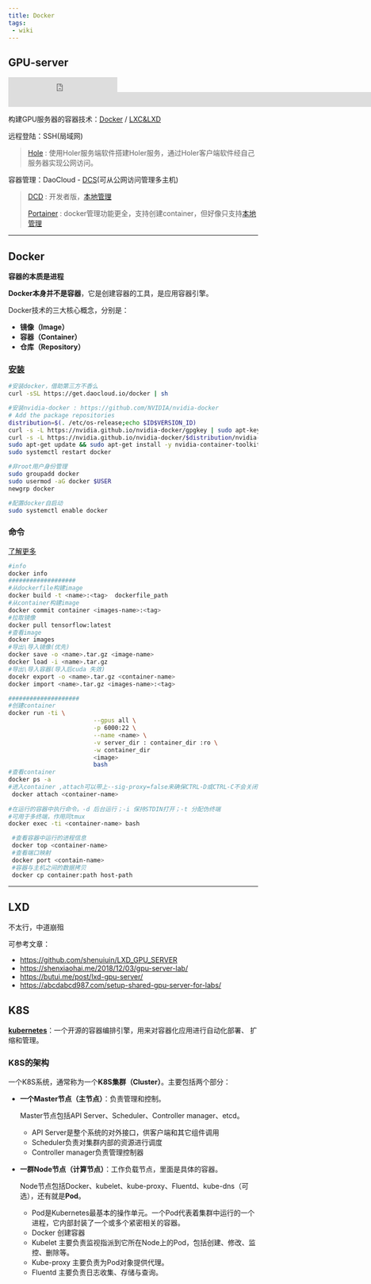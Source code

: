 ```yaml
---
title: Docker
tags: 
 - wiki
---
```


## GPU-server

<iframe src="https://ghbtns.com/github-btn.html?user=acemyzoe&repo=gpu-server&type=star&size=large" frameborder="0" scrolling="0" width="220" height="30" title="Star acemyzoe/gpu-server on GitHub"></iframe>

<iframe src="https://ghbtns.com/github-btn.html?user=acemyzoe&type=follow&size=large" frameborder="0" scrolling="0" width="2200" height="30" title="Follow @acemyzoe on GitHub"></iframe>

构建GPU服务器的容器技术：[Docker](https://docs.docker.com/)  /  [LXC&LXD](https://linuxcontainers.org/)

远程登陆：SSH(局域网) 

> [Hole](http://wdom.net/) : 使用Holer服务端软件搭建Holer服务，通过Holer客户端软件经自己服务器实现公网访问。

容器管理：DaoCloud - [DCS](https://dashboard.daocloud.io/)(可从公网访问管理多主机)

> [DCD](http://guide.daocloud.io/dcd/%E7%AE%80%E4%BB%8B-13044181.html) : 开发者版，[本地管理](http://localhost/#/)
>
> [Portainer](https://www.portainer.io/) : docker管理功能更全，支持创建container，但好像只支持[本地管理](http://loaclhost:9000/#/home)

------

## Docker

**容器的本质是进程**

**Docker本身并不是容器**，它是创建容器的工具，是应用容器引擎。

Docker技术的三大核心概念，分别是：

- **镜像（Image）**
- **容器（Container）**
- **仓库（Repository）**

### [安装](https://docs.docker.com/engine/install/linux-postinstall/)

```bash
#安装docker，借助第三方不香么
curl -sSL https://get.daocloud.io/docker | sh 

#安装nvidia-docker : https://github.com/NVIDIA/nvidia-docker
# Add the package repositories
distribution=$(. /etc/os-release;echo $ID$VERSION_ID)
curl -s -L https://nvidia.github.io/nvidia-docker/gpgkey | sudo apt-key add -
curl -s -L https://nvidia.github.io/nvidia-docker/$distribution/nvidia-docker.list | sudo tee /etc/apt/sources.list.d/nvidia-docker.list
sudo apt-get update && sudo apt-get install -y nvidia-container-toolkit
sudo systemctl restart docker

#非root用户身份管理
sudo groupadd docker
sudo usermod -aG docker $USER
newgrp docker 

#配置docker自启动
sudo systemctl enable docker
```

### 命令

[了解更多](https://www.runoob.com/docker/docker-command-manual.html)

```bash
#info
docker info
###################
#从dockerfile构建image
docker build -t <name>:<tag>  dockerfile_path
#从container构建image
docker commit container <images-name>:<tag>
#拉取镜像
docker pull tensorflow:latest
#查看image
docker images
#导出\导入镜像(优先)
docker save -o <name>.tar.gz <image-name>
docker load -i <name>.tar.gz 
#导出\导入容器(导入后cuda 失效)
docekr export -o <name>.tar.gz <container-name>
docker import <name>.tar.gz <images-name>:<tag>

####################
#创建container
docker run -ti \
                        --gpus all \
                        -p 6000:22 \
                        --name <name> \
                        -v server_dir : container_dir :ro \
                        -w container_dir
                        <image>
                        bash
#查看container
docker ps -a
#进入container ,attach可以带上--sig-proxy=false来确保CTRL-D或CTRL-C不会关闭容器
 docker attach <container-name>
 
#在运行的容器中执行命令。-d 后台运行；-i 保持STDIN打开；-t 分配伪终端
#可用于多终端，作用同tmux
docker exec -ti <container-name> bash

 #查看容器中运行的进程信息
 docker top <container-name>
 #查看端口映射
 docker port <contain-name>
 #容器与主机之间的数据拷贝
 docker cp container:path host-path
```

------


## LXD

不太行，中道崩殂

可参考文章：

- https://github.com/shenuiuin/LXD_GPU_SERVER
- https://shenxiaohai.me/2018/12/03/gpu-server-lab/
- https://butui.me/post/lxd-gpu-server/
- https://abcdabcd987.com/setup-shared-gpu-server-for-labs/

## K8S

[**kubernetes**](https://kubernetes.io/zh/docs/home/)：一个开源的容器编排引擎，用来对容器化应用进行自动化部署、 扩缩和管理。

### K8S的架构

一个K8S系统，通常称为一个**K8S集群（Cluster）**。主要包括两个部分：

- **一个Master节点（主节点）**：负责管理和控制。

  Master节点包括API Server、Scheduler、Controller manager、etcd。

  - API Server是整个系统的对外接口，供客户端和其它组件调用
  - Scheduler负责对集群内部的资源进行调度
  - Controller manager负责管理控制器

- **一群Node节点（计算节点）**：工作负载节点，里面是具体的容器。

  Node节点包括Docker、kubelet、kube-proxy、Fluentd、kube-dns（可选），还有就是**Pod**。

  - Pod是Kubernetes最基本的操作单元。一个Pod代表着集群中运行的一个进程，它内部封装了一个或多个紧密相关的容器。
  - Docker 创建容器
  - Kubelet 主要负责监视指派到它所在Node上的Pod，包括创建、修改、监控、删除等。
  - Kube-proxy 主要负责为Pod对象提供代理。
  - Fluentd 主要负责日志收集、存储与查询。

